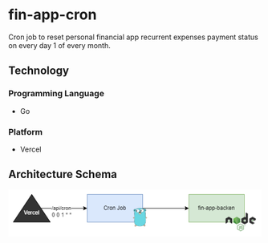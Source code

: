 # fin-app-cron

Cron job to reset personal financial app recurrent expenses payment status on every day 1 of every month.

## Technology

### Programming Language

- Go

### Platform

- Vercel

## Architecture Schema

![alt text](__docs__/schema.png)
